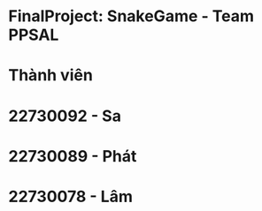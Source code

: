 #       FinalProject: SnakeGame - Team PPSAL 
#                 Thành viên
#                22730092 - Sa
#                22730089 - Phát
#                22730078 - Lâm
